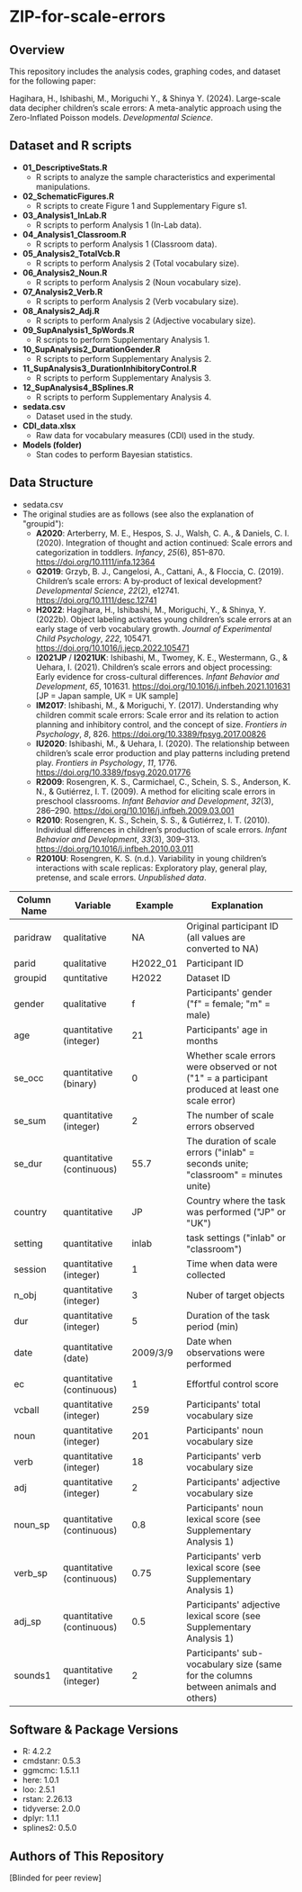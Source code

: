 ZIP-for-scale-errors
====


## Overview
This repository includes the analysis codes, graphing codes, and dataset for the following paper:

Hagihara, H., Ishibashi, M., Moriguchi Y., & Shinya Y. (2024). Large-scale data decipher children’s scale errors: A meta-analytic approach using the Zero-Inflated Poisson models. _Developmental Science_.

## Dataset and R scripts
- **01_DescriptiveStats.R**
  - R scripts to analyze the sample characteristics and experimental manipulations.
- **02_SchematicFigures.R**
  - R scripts to create Figure 1 and Supplementary Figure s1.
- **03_Analysis1_InLab.R**
  - R scripts to perform Analysis 1 (In-Lab data).
- **04_Analysis1_Classroom.R**
  - R scripts to perform Analysis 1 (Classroom data).
- **05_Analysis2_TotalVcb.R**
  - R scripts to perform Analysis 2 (Total vocabulary size).
- **06_Analysis2_Noun.R**
  - R scripts to perform Analysis 2 (Noun vocabulary size).
- **07_Analysis2_Verb.R**
  - R scripts to perform Analysis 2 (Verb vocabulary size).
- **08_Analysis2_Adj.R**
  - R scripts to perform Analysis 2 (Adjective vocabulary size).
- **09_SupAnalysis1_SpWords.R**
  - R scripts to perform Supplementary Analysis 1.
- **10_SupAnalysis2_DurationGender.R**
  - R scripts to perform Supplementary Analysis 2.
- **11_SupAnalysis3_DurationInhibitoryControl.R**
  - R scripts to perform Supplementary Analysis 3.
- **12_SupAnalysis4_BSplines.R**
  - R scripts to perform Supplementary Analysis 4.
- **sedata.csv**
  - Dataset used in the study.
- **CDI_data.xlsx**
  - Raw data for vocabulary measures (CDI) used in the study.
- **Models (folder)**
  - Stan codes to perform Bayesian statistics.


## Data Structure
- sedata.csv
- The original studies are as follows (see also the explanation of "groupid"):
  - **A2020**: Arterberry, M. E., Hespos, S. J., Walsh, C. A., & Daniels, C. I. (2020). Integration of thought and action continued: Scale errors and categorization in toddlers. *Infancy*, *25*(6), 851–870. https://doi.org/10.1111/infa.12364
  - **G2019**: Grzyb, B. J., Cangelosi, A., Cattani, A., & Floccia, C. (2019). Children’s scale errors: A by‐product of lexical development? *Developmental Science*, *22*(2), e12741. https://doi.org/10.1111/desc.12741
  - **H2022**: Hagihara, H., Ishibashi, M., Moriguchi, Y., & Shinya, Y. (2022b). Object labeling activates young children’s scale errors at an early stage of verb vocabulary growth. *Journal of Experimental Child Psychology*, *222*, 105471. https://doi.org/10.1016/j.jecp.2022.105471
  - **I2021JP** / **I2021UK**: Ishibashi, M., Twomey, K. E., Westermann, G., & Uehara, I. (2021). Children’s scale errors and object processing: Early evidence for cross-cultural differences. *Infant Behavior and Development*, *65*, 101631. https://doi.org/10.1016/j.infbeh.2021.101631 [JP = Japan sample, UK = UK sample]
  - **IM2017**: Ishibashi, M., & Moriguchi, Y. (2017). Understanding why children commit scale errors: Scale error and its relation to action planning and inhibitory control, and the concept of size. *Frontiers in Psychology*, *8*, 826. https://doi.org/10.3389/fpsyg.2017.00826
  - **IU2020**: Ishibashi, M., & Uehara, I. (2020). The relationship between children’s scale error production and play patterns including pretend play. *Frontiers in Psychology*, *11*, 1776. https://doi.org/10.3389/fpsyg.2020.01776
  - **R2009**: Rosengren, K. S., Carmichael, C., Schein, S. S., Anderson, K. N., & Gutiérrez, I. T. (2009). A method for eliciting scale errors in preschool classrooms. *Infant Behavior and Development*, *32*(3), 286–290. https://doi.org/10.1016/j.infbeh.2009.03.001
  - **R2010**: Rosengren, K. S., Schein, S. S., & Gutiérrez, I. T. (2010). Individual differences in children’s production of scale errors. *Infant Behavior and Development*, *33*(3), 309–313. https://doi.org/10.1016/j.infbeh.2010.03.011
  - **R2010U**: Rosengren, K. S. (n.d.). Variability in young children’s interactions with scale replicas: Exploratory play, general play, pretense, and scale errors. *Unpublished data*.

| Column Name | Variable                | Example   | Explanation                                                                                       |
| ----        | ----                    | ----      | ----                                                                                              |
| paridraw    |qualitative              | NA        | Original participant ID (all values are converted to NA)                                          |    
| parid       |qualitative              | H2022_01  | Participant ID                                                                                    |
| groupid     |quntitative              | H2022     | Dataset ID                                                                                        | 
| gender      |qualitative              | f         | Participants' gender ("f" = female; "m" = male)                                                   |
| age         |quantitative (integer)   | 21        | Participants' age in months                                                                       | 
| se_occ      |quantitative (binary)    | 0         | Whether scale errors were observed or not ("1" = a participant produced at least one scale error) |
| se_sum      |quantitative (integer)   | 2         | The number of scale errors observed                                                               |
| se_dur      |quantitative (continuous)| 55.7      | The duration of scale errors ("inlab" = seconds unite; "classroom" = minutes unite)               |
| country     |quantitative             | JP        | Country where the task was performed ("JP" or "UK")                                               |
| setting     |quantitative             | inlab     | task settings ("inlab" or "classroom")                                                            |
| session     |quantitative (integer)   | 1         | Time when data were collected                                                                     |
| n_obj       |quantitative (integer)   | 3         | Nuber of target objects                                                                           |
| dur         |quantitative (integer)   | 5         | Duration of the task period (min)                                                                 |
| date        |quantitative (date)      | 2009/3/9  | Date when observations were performed                                                             |
| ec          |quantitative (continuous)| 1         | Effortful control score                                                                           |
| vcball      |quantitative (integer)   | 259       | Participants' total vocabulary size                                                               |
| noun        |quantitative (integer)   | 201       | Participants' noun vocabulary size                                                                |
| verb        |quantitative (integer)   | 18        | Participants' verb vocabulary size                                                                |
| adj         |quantitative (integer)   | 2         | Participants' adjective vocabulary size                                                           |
| noun_sp     |quantitative (continuous)| 0.8       | Participants' noun lexical score (see Supplementary Analysis 1)                                   |
| verb_sp     |quantitative (continuous)| 0.75      | Participants' verb lexical score (see Supplementary Analysis 1)                                   |
| adj_sp      |quantitative (continuous)| 0.5       | Participants' adjective lexical score (see Supplementary Analysis 1)                              |
| sounds1     |quantitative (integer)   | 2         | Participants' sub-vocabulary size (same for the columns between animals and others)               |


## Software & Package Versions
- R: 4.2.2
- cmdstanr: 0.5.3
- ggmcmc: 1.5.1.1
- here: 1.0.1
- loo: 2.5.1
- rstan: 2.26.13
- tidyverse: 2.0.0
- dplyr: 1.1.1
- splines2: 0.5.0

  
## Authors of This Repository
[Blinded for peer review]

<!-- If you have any questions, please email at **hiromichi.h(AT)gmail.com** (please replace **(AT)** with **@**).	- [Hiromichi Hagihara](https://github.com/hagi-hara) -->

